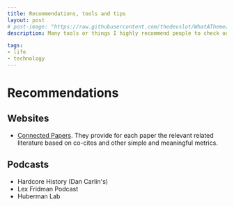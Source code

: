 ```yaml
---
title: Recommendations, tools and tips
layout: post
# post-image: "https://raw.githubusercontent.com/thedevslot/WhatATheme/master/assets/images/What%20is%20Jekyll%20and%20How%20to%20use%20it.png?token=AHMQUELVG36IDSA4SZEZ5P26Z64IW"
description: Many tools or things I highly recommend people to check out (according to the need).

tags:
- life
- technology
---
```


# Recommendations

## Websites

- [Connected Papers](https://www.connectedpapers.com). They provide for each paper the relevant related literature based on co-cites and other simple and meaningful metrics.


## Podcasts

- Hardcore History (Dan Carlin's)
- Lex Fridman Podcast
- Huberman Lab
